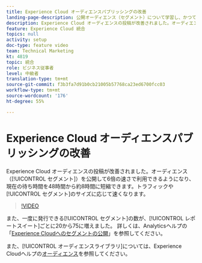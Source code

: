 ```yaml
---
title: Experience Cloud オーディエンスパブリッシングの改善
landing-page-description: 公開オーディエンス（セグメント）について学習し、かつてないほどに短時間で利用できるようにします。
description: Experience Cloud オーディエンスの投稿が改善されました。オーディエンス（セグメント）を6倍の速さで公開して利用できるようになり、現在の待ち時間が48時間から約8時間に短縮されました。また、トラフィックやセグメントサイズによってはさらに高速になります。
feature: Experience Cloud 統合
topics: null
activity: setup
doc-type: feature video
team: Technical Marketing
kt: 4819
topic: 統合
role: ビジネス従事者
level: 中級者
translation-type: tm+mt
source-git-commit: f3b3fa7d91b0cb21005b57768ca23ed6700fcc03
workflow-type: tm+mt
source-wordcount: '176'
ht-degree: 55%

---
```



# Experience Cloud オーディエンスパブリッシングの改善

Experience Cloud オーディエンスの投稿が改善されました。オーディエンス（[!UICONTROL セグメント]）を公開して6倍の速さで利用できるようになり、現在の待ち時間を48時間から約8時間に短縮できます。トラフィックや[!UICONTROL セグメント]のサイズに応じて速くなります。

>[!VIDEO](https://video.tv.adobe.com/v/32842/?quality=12)

また、一度に発行できる[!UICONTROL セグメント]の数が、[!UICONTROL レポートスイート]ごとに20から75に増えました。
詳しくは、Analyticsヘルプの「[Experience Cloudへのセグメントの公開](https://docs.adobe.com/content/help/ja-JP/analytics/components/segmentation/segmentation-workflow/seg-publish.html)」を参照してください。

また、[!UICONTROL オーディエンスライブラリ]については、Experience Cloudヘルプの[オーディエンス](https://docs.adobe.com/content/help/ja-JP/core-services/interface/audiences/audience-library.html)を参照してください。
